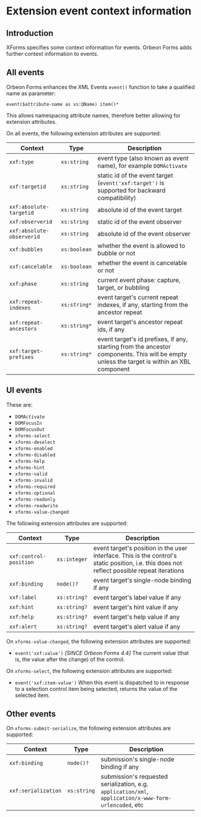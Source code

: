 # Extension event context information

<!-- toc -->

## Introduction

XForms specifies some context information for events. Orbeon Forms adds further context information to events.

## All events

Orbeon Forms enhances the XML Events `event()` function to take a qualified name as parameter:

```xpath
event($attribute-name as xs:QName) item()*
```

This allows namespacing attribute names, therefore better allowing for extension attributes.

On all events, the following extension attributes are supported:

| Context | Type | Description |
| --- | --- | --- |
| `xxf:type` | `xs:string` |  event type (also known as event name), for example `DOMActivate` |
| `xxf:targetid` | `xs:string` |  static id of the event target (`event('xxf:target')` is supported for backward compatibility) |
| `xxf:absolute-targetid` | `xs:string` |  absolute id of the event target |
| `xxf:observerid` | `xs:string` | static id of the event observer |
| `xxf:absolute-observerid` | `xs:string` | absolute id of the event observer |
| `xxf:bubbles` | `xs:boolean` | whether the event is allowed to bubble or not |
| `xxf:cancelable` | `xs:boolean` | whether the event is cancelable or not |
| `xxf:phase` | `xs:string` | current event phase: capture, target, or bubbling |
| `xxf:repeat-indexes` | `xs:string*` | event target's current repeat indexes, if any, starting from the ancestor repeat |
| `xxf:repeat-ancestors` | `xs:string*` | event target's ancestor repeat ids, if any |
| `xxf:target-prefixes` | `xs:string*` | event target's id prefixes, if any, starting from the ancestor components. This will be empty unless the target is within an XBL component |

## UI events

These are:

- `DOMActivate`
- `DOMFocusIn`
- `DOMFocusOut`
- `xforms-select`
- `xforms-deselect`
- `xforms-enabled`
- `xforms-disabled`
- `xforms-help`
- `xforms-hint`
- `xforms-valid`
- `xforms-invalid`
- `xforms-required`
- `xforms-optional`
- `xforms-readonly`
- `xforms-readwrite`
- `xforms-value-changed`

The following extension attributes are supported:

| Context | Type | Description |
| --- | --- | --- |
| `xxf:control-position` | `xs:integer` | event target's position in the user interface. This is the control's static position, i.e. this does not reflect  possible repeat iterations |
| `xxf:binding` | `node()?` | event target's single-node binding if any |
| `xxf:label` | `xs:string?` | event target's label value if any |
| `xxf:hint` | `xs:string?` | event target's hint value if any |
| `xxf:help` | `xs:string?` | event target's help value if any |
| `xxf:alert` | `xs:string?` | event target's alert value if any |

On `xforms-value-changed`, the following extension attributes are supported:

- `event('xxf:value')`
  *[SINCE Orbeon Forms 4.4]*
  The current value (that is, the value after the change) of the control.

On `xforms-select`, the following extension attributes are supported:

- `event('xxf:item-value')`
  When this event is dispatched to in response to a selection control item being selected, returns the value of the selected item.

## Other events

On `xforms-submit-serialize`, the following extension attributes are supported:

| Context | Type | Description |
| --- | --- | --- |
| `xxf:binding` | `node()?` |submission's single-node binding if any |
| `xxf:serialization` | `xs:string` |submission's requested serialization, e.g. `application/xml`, `application/x-www-form-urlencoded`, etc |
